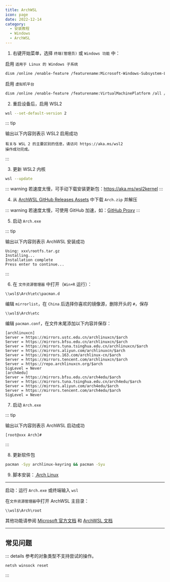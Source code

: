 ```yaml
---
title: ArchWSL
icon: page
date: 2022-12-14
category:
  - 安装教程
  - Windows
  - ArchWSL
---
```


1. 右键开始菜单，选择 `终端(管理员)` 或 `Windows 功能` 中：

启用 `适用于 Linux 的 Windows 子系统`

```sh
dism /online /enable-feature /featurename:Microsoft-Windows-Subsystem-Linux /all /norestart
```

启用 `虚拟机平台`

```sh
dism /online /enable-feature /featurename:VirtualMachinePlatform /all /norestart
```

2. 重启设备后，启用 WSL2

```sh
wsl --set-default-version 2
```

::: tip

输出以下内容则表示 WSL2 启用成功

```
有关与 WSL 2 的主要区别的信息，请访问 https://aka.ms/wsl2
操作成功完成。
```

:::

3. 更新 WSL2 内核

```sh
wsl --update
```

::: warning
若速度太慢，可手动下载安装更新包：<https://aka.ms/wsl2kernel>
:::

4. 从 [ArchWSL GitHub Releases Assets](https://github.com/yuk7/ArchWSL/releases/latest) 中下载 `Arch.zip` 并解压

::: warning
若速度太慢，可使用 GitHub 加速，如：[GitHub Proxy](https://ghproxy.com)
:::

5. 启动 `Arch.exe`

::: tip

输出以下内容则表示 ArchWSL 安装成功

```
Using: xxx\rootfs.tar.gz
Installing...
Installation complete
Press enter to continue...
```

:::

6. 在 `文件资源管理器` 中打开（`Win+R` 运行）：

```
\\wsl$\Arch\etc\pacman.d
```

编辑 `mirrorlist`，在 `China` 后选择你喜欢的镜像源，删除开头的 `#`，保存

```
\\wsl$\Arch\etc
```

编辑 `pacman.conf`，在文件末尾添加以下内容并保存：

```
[archlinuxcn]
Server = https://mirrors.ustc.edu.cn/archlinuxcn/$arch
Server = https://mirrors.bfsu.edu.cn/archlinuxcn/$arch
Server = https://mirrors.tuna.tsinghua.edu.cn/archlinuxcn/$arch
Server = https://mirrors.aliyun.com/archlinuxcn/$arch
Server = https://mirrors.163.com/archlinux-cn/$arch
Server = https://mirrors.tencent.com/archlinuxcn/$arch
Server = https://repo.archlinuxcn.org/$arch
SigLevel = Never
[arch4edu]
Server = https://mirrors.bfsu.edu.cn/arch4edu/$arch
Server = https://mirrors.tuna.tsinghua.edu.cn/arch4edu/$arch
Server = https://mirrors.aliyun.com/arch4edu/$arch
Server = https://mirrors.tencent.com/arch4edu/$arch
SigLevel = Never
```

7. 启动 `Arch.exe`

::: tip

输出以下内容则表示 ArchWSL 启动成功

```
[root@xxx Arch]#
```

:::

8. 更新软件包

```sh
pacman -Syy archlinux-keyring && pacman -Syu
```

9. 脚本安装：[<FontIcon icon="page"/> Arch Linux](Arch_Linux.md)

---

启动：运行 `Arch.exe` 或终端输入 `wsl`

在`文件资源管理器`中打开 ArchWSL 主目录：

```
\\wsl$\Arch\root
```

其他功能请参阅 [Microsoft 官方文档](https://docs.microsoft.com/zh-cn/windows/wsl) 和 [ArchWSL 文档](https://github.com/yuk7/ArchWSL/blob/master/i18n/README_zh-cn.md)

---

## 常见问题

::: details 参考的对象类型不支持尝试的操作。

```sh
netsh winsock reset
```

:::
